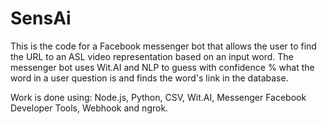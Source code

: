 # SensAi

This is the code for a Facebook messenger bot that allows the user to find the URL to an ASL video representation based on an input word. The messenger bot uses Wit.AI and NLP to guess with confidence % what the word in a user question is and finds the word's link in the database.

Work is done using: Node.js, Python, CSV, Wit.AI, Messenger Facebook Developer Tools, Webhook and ngrok.
